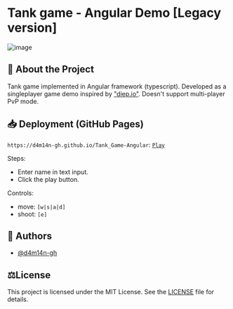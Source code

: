# Tank game - Angular Demo [Legacy version]
![image](https://github.com/user-attachments/assets/6b54a10a-591d-4a05-a7aa-167c545c2307)


## 📜 About the Project
Tank game implemented in Angular framework (typescript).
Developed as a singleplayer game demo inspired by ["diep.io"](https://diep.io).
Doesn't support multi-player PvP mode. 

## 📥 Deployment (GitHub Pages)
`https://d4m14n-gh.github.io/Tank_Game-Angular`:
[`Play`](https://d4m14n-gh.github.io/Tank_Game-Angular/) 

Steps:
- Enter name in text input.
- Click the play button.

Controls:
- move: `[w|s|a|d]`
- shoot: `[e]`

## 👥 Authors
- [@d4m14n-gh](https://github.com/d4m14n-gh)


## ⚖️License
This project is licensed under the MIT License. See the [LICENSE](LICENSE) file for details.
